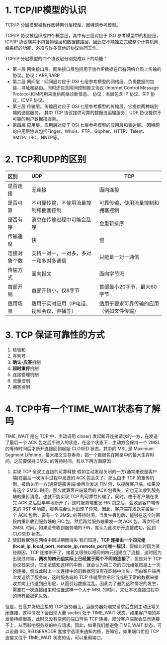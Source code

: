 # 1. TCP/IP模型的认识

TCP/IP 分层模型被称作因特网分层模型、因特网参考模型。

TCP/IP 协议被组织成四个概念层，其中有三层对应于 ISO 参考模型中的相应层。ICP/IP 协议族并不包含物理层和数据链路层，因此它不能独立完成整个计算机网络系统的功能，必须与许多其他的协议协同工作。

TCP/IP 分层模型的四个协议层分别完成以下的功能：
- 第一层 网络接口层。网络接口层包括用于协作IP数据在已有网络介质上传输的协议。协议：ARP,RARP
- 第二层 网间层：网间层对应于 OSI 七层参考模型的网络层。负责数据的包装、寻址和路由。同时还包含网间控制报文协议 (Internet Control Message Protocol,ICMP)用来提供网络诊断信息。
	协议：本层包含 IP 协议、RIP 协议，ICMP 协议。
- 第三层 传输层。传输层对应于 OSI 七层参考模型的传输层，它提供两种端到端的通信服务。
	其中 TCP 协议提供可靠的数据流运输服务，UDP 协议提供不可靠的用户数据报服务。
- 第四层 应用层。应用层对应于 OSI 七层参考模型的应用层和表达层。
 因特网的应用层协议包括Finger、Whois、FTP、Gopher、HTTP、Telent、SMTP、IRC、NNTP等。
 
# 2. TCP和UDP的区别

| 区别 | UDP | TCP |
|:---|:---|-----|
| 是否连接 | 无连接 | 面向连接
| 是否可靠 | 不可靠传输，不使用流量控制和拥塞控制 | 可靠传输，使用流量控制和拥塞控制 |
| 是否有序 | 消息在传输过程中可能会乱序 | 会重新排序
| 传输速度 |快 | 慢
| 连接对象个数 |支持一对一，一对多，多对一和多对多通信 | 只能是一对一通信
| 传输方式 | 面向报文  | 面向字节流
|  首部开销 | 首部开销小，仅8字节 | 首部最小20字节，最大60字节
| 适用场景 | 适用于实时应用（IP电话、视频会议、直播等） |适用于要求可靠传输的应用（例如文件传输）

# 3. TCP 保证可靠性的方式

1.  检验和
2.  序列号
3.  **确认-应答**机制
4.  **超时重传**机制
5.  连接管理机制
6.  流量控制
7.  拥塞控制

# 4. TCP中有一个TIME_WAIT状态有了解吗
TIME_WAIT 是在 TCP 中，主动调用 close() 发起断开连接请求的一方，在发送了最后一个 ACK 包之后所进入的状态，在这个状态下，主动方会保持一个 2MSL 的等待时间后才断开连接回到起始 CLOSED 状态。其中的 MSL 是 Maximum Segment Lifetime，最大报文生存寿命，指一个数据包在网络中的最大生存时间。之前要保持 2MSL 的等待时间，有以下两方面原因：
1. 实现 TCP 全双工连接的可靠释放
假如主动发起关闭的一方(通常来说是客户端)在最后一次挥手过程中发送的 ACK 包丢失了，那么由于 TCP 的重传机制，被动关闭一方(通常是服务端)会再次发送 FIN 包，以提醒客户端。如果没有这个 2MSL 时间，那么就算客户端最后的 ACK 包丢失，它也无法收到服务端的重传消息，也就不能实现 TCP 的可靠性传输了，同时，由于客户端在发完 ACK 之后就早早地断开了，这时服务端重发 FIN 包之后，会收到客户端传来的 RST 包响应，服务端会认为出现了异常。因此，客户端在发送完最后一个 ACK 包后，要有一个 2MSL 的等待时间，当发生丢包后，能够在这个时间段内重新收到服务端的 FIC 包，然后再给服务端重发一次 ACK 包，再次经过 2MSL 时间，如果没有收到服务端的 FIN，就认为此次断开连接成功，回到 CLOSED 状态。
2. 使旧数据包在网络中因过期而消失
我们知道，**TCP 连接由一个四元组(local_ip, local_port, remote_ip, remote_port)唯一标识**，假如此时因为某些原因，TCP 连接断开了，接着又很快以相同的四元组建立了连接，这时因为出现过终端，**两次的四元组实际上已经属于两个不同的连接了**，但是对于 TCP 协议栈来说，它无法感知这样的中断，就会认为第二次的四元组依然是上一次的连接，倘或此时上一次连接中的旧数据包没有在网络中消失，而由客户端再次发送给了服务端，这时服务端的 TCP 传输层会把它当成是正常的数据来接收并向上传送到应用层，从而引起数据混乱。因此为了避免这种情况的发生，需要在一次连接结束时设置这样一个大于 MSL 的时间，来让本次连接过程中的所有数据包失效。

但是，在高并发短连接的 TCP 服务器上，当服务器处理完请求后立刻主动正常关闭连接，这种情况下会出现大量 socket 处于 TIME_WAIT 状态，如果客户端的并发量持续很高，此时又没有空闲的端口可供 TCP 连接，部分客户端就会显示连接不上，从而影响服务器的响应请求。因此，如果我们想避免 TIME_WAIT 状态，可以设置 SO_REUSERADDR 套接字选项来通知内核，告知它，如果端口忙但 TCP 连接又位于 TIME_WAIT 状态的话，可以重用端口。

 